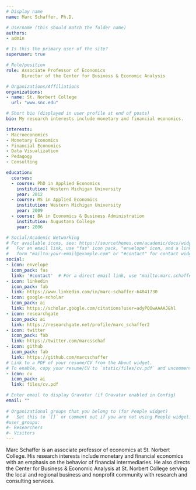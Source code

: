 ```yaml
---
# Display name
name: Marc Schaffer, Ph.D.

# Username (this should match the folder name)
authors:
- admin

# Is this the primary user of the site?
superuser: true

# Role/position
role: Associate Professor of Economics
      Director of the Center for Business & Economic Analysis

# Organizations/Affiliations
organizations:
- name: St. Norbert College
  url: "www.snc.edu"

# Short bio (displayed in user profile at end of posts)
bio: My research interests include monetary and financial economics.

interests:
- Macroeconomics 
- Monetary Economics
- Financial Economics
- Data Visualization
- Pedagogy
- Consulting

education:
  courses:
  - course: PhD in Applied Economics
    institution: Western Michigan University
    year: 2012
  - course: MS in Applied Economics
    institution: Western Michigan University
    year: 2009
  - course: BA in Economics & Business Administration
    institution: Augustana College
    year: 2006

# Social/Academic Networking
# For available icons, see: https://sourcethemes.com/academic/docs/widgets/#icons
#   For an email link, use "fas" icon pack, "envelope" icon, and a link in the
#   form "mailto:your-email@example.com" or "#contact" for contact widget.
social:
- icon: envelope
  icon_pack: fas
  link: '#contact'  # For a direct email link, use "mailto:marc.schaffer@snc.edu".
- icon: linkedin
  icon_pack: fab
  link: https://www.linkedin.com/in/marc-schaffer-64041730
- icon: google-scholar
  icon_pack: ai
  link: https://scholar.google.com/citations?user=adyPQOwAAAAJ&hl
- icon: researchgate
  icon_pack: ai
  link: https://researchgate.net/profile/marc_schaffer2
- icon: twitter
  icon_pack: fab
  link: https://twitter.com/marcsschaf
- icon: github
  icon_pack: fab
  link: https://github.com/marcschaffer
# Link to a PDF of your resume/CV from the About widget.
# To enable, copy your resume/CV to `static/files/cv.pdf` and uncomment the lines below.  
- icon: cv
  icon_pack: ai
  link: files/cv.pdf

# Enter email to display Gravatar (if Gravatar enabled in Config)
email: ""
  
# Organizational groups that you belong to (for People widget)
#   Set this to `[]` or comment out if you are not using People widget.  
#user_groups:
#- Researchers
#- Visitors
---
```


Marc Schaffer is an associate professor of economics at St. Norbert College.  His research interests include monetary and financial economics with an emphasis on the behavior of financial intermediaries.  He also directs the Center for Business & Economic Analysis at St. Norbert College serving the local and regional business and nonprofit community with research and consulting services.

